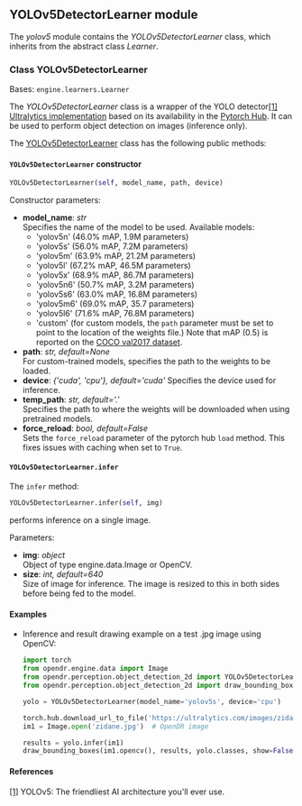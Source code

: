 ## YOLOv5DetectorLearner module

The *yolov5* module contains the *YOLOv5DetectorLearner* class, which inherits from the abstract class *Learner*.

### Class YOLOv5DetectorLearner
Bases: `engine.learners.Learner`

The *YOLOv5DetectorLearner* class is a wrapper of the YOLO detector[[1]](#yolo-1)
[Ultralytics implementation](https://github.com/ultralytics/yolov5) based on its availability in the [Pytorch Hub](https://pytorch.org/hub/ultralytics_yolov5/).
It can be used to perform object detection on images (inference only).

The [YOLOv5DetectorLearner](/src/opendr/perception/object_detection_2d/yolov5/yolov5_learner.py) class has the following
public methods:

#### `YOLOv5DetectorLearner` constructor
```python
YOLOv5DetectorLearner(self, model_name, path, device)
```

Constructor parameters:

- **model_name**: *str*\
  Specifies the name of the model to be used. Available models: 
   - 'yolov5n' (46.0% mAP,  1.9M parameters)
   - 'yolov5s' (56.0% mAP,  7.2M parameters)
   - 'yolov5m' (63.9% mAP,  21.2M parameters)
   - 'yolov5l' (67.2% mAP,  46.5M parameters)
   - 'yolov5x' (68.9% mAP,  86.7M parameters)
   - 'yolov5n6'  (50.7% mAP, 3.2M parameters)
   - 'yolov5s6' (63.0% mAP,  16.8M parameters)
   - 'yolov5m6' (69.0% mAP,  35.7 parameters)
   - 'yolov5l6' (71.6% mAP, 76.8M parameters)
   - 'custom' (for custom models, the ```path``` parameter must be set to point to the location of the weights file.)
Note that mAP (0.5) is reported on the [COCO val2017 dataset](https://github.com/ultralytics/yolov5/releases).
- **path**: *str, default=None*\
  For custom-trained models, specifies the path to the weights to be loaded.
- **device**: *{'cuda', 'cpu'}, default='cuda'*
  Specifies the device used for inference.
- **temp_path**: *str, default='.'*\
  Specifies the path to where the weights will be downloaded when using pretrained models.
- **force_reload**: *bool, default=False*\
  Sets the `force_reload` parameter of the pytorch hub `load` method.
  This fixes issues with caching when set to `True`.
  

#### `YOLOv5DetectorLearner.infer`
The `infer` method:
```python
YOLOv5DetectorLearner.infer(self, img)
```

performs inference on a single image.

Parameters:

- **img**: *object*\
  Object of type engine.data.Image or OpenCV.
- **size**: *int, default=640*\
  Size of image for inference.
  The image is resized to this in both sides before being fed to the model.
  
#### Examples

* Inference and result drawing example on a test .jpg image using OpenCV:
  ```python
  import torch
  from opendr.engine.data import Image
  from opendr.perception.object_detection_2d import YOLOv5DetectorLearner
  from opendr.perception.object_detection_2d import draw_bounding_boxes

  yolo = YOLOv5DetectorLearner(model_name='yolov5s', device='cpu')

  torch.hub.download_url_to_file('https://ultralytics.com/images/zidane.jpg', 'zidane.jpg')  # download image
  im1 = Image.open('zidane.jpg')  # OpenDR image

  results = yolo.infer(im1)
  draw_bounding_boxes(im1.opencv(), results, yolo.classes, show=False)
  ```

#### References
<a name="yolo-1" href="https://ultralytics.com/yolov5">[1]</a> YOLOv5: The friendliest AI architecture you'll ever use.
